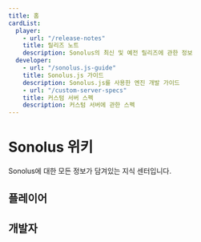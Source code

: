 ```yaml
---
title: 홈
cardList:
  player:
    - url: "/release-notes"
    title: 릴리즈 노트
    description: Sonolus의 최신 및 예전 릴리즈에 관한 정보
  developer:
    - url: "/sonolus.js-guide"
    title: Sonolus.js 가이드
    description: Sonolus.js를 사용한 엔진 개발 가이드
    - url: "/custom-server-specs"
    title: 커스텀 서버 스펙
    description: 커스텀 서버에 관한 스펙
---
```


# Sonolus 위키

Sonolus에 대한 모든 정보가 담겨있는 지식 센터입니다.

## 플레이어

<cardlist category="player"></cardlist>

## 개발자

<cardlist category="developer"></cardlist>
